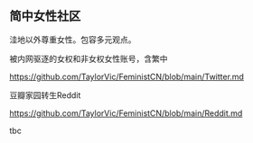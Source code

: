 ## 简中女性社区

洼地以外尊重女性。包容多元观点。

被内网驱逐的女权和非女权女性账号，含繁中

https://github.com/TaylorVic/FeministCN/blob/main/Twitter.md

豆瓣家园转生Reddit

https://github.com/TaylorVic/FeministCN/blob/main/Reddit.md

tbc
